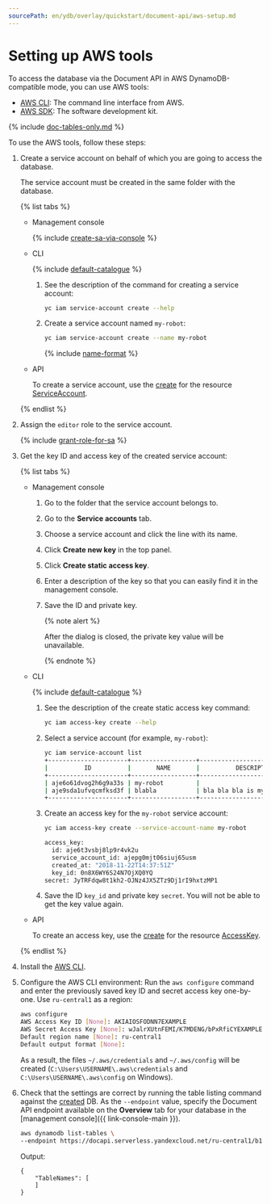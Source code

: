 ```yaml
---
sourcePath: en/ydb/overlay/quickstart/document-api/aws-setup.md
---
```

# Setting up AWS tools

To access the database via the Document API in AWS DynamoDB-compatible mode, you can use AWS tools:

* [AWS CLI](https://aws.amazon.com/cli/): The command line interface from AWS.
* [AWS SDK](https://aws.amazon.com/ru/tools/#sdk): The software development kit.

{% include [doc-tables-only.md](../../_includes/doc-tables-only.md) %}

To use the AWS tools, follow these steps:

1. Create a service account on behalf of which you are going to access the database.

    The service account must be created in the same folder with the database.

    {% list tabs %}

    - Management console

      {% include [create-sa-via-console](../../../_includes/iam/create-sa-via-console.md) %}

    - CLI

      {% include [default-catalogue](../../../_includes/default-catalogue.md) %}

      1. See the description of the command for creating a service account:

          ```bash
          yc iam service-account create --help
          ```

      1. Create a service account named `my-robot`:

          ```bash
          yc iam service-account create --name my-robot
          ```

          {% include [name-format](../../../_includes/name-format.md) %}

    - API

      To create a service account, use the [create](../../../iam/api-ref/ServiceAccount/create.md) for the resource [ServiceAccount](../../../iam/api-ref/ServiceAccount/index.md).

    {% endlist %}

1. Assign the `editor` role to the service account.

    {% include [grant-role-for-sa](../../../_includes/iam/grant-role-for-sa.md) %}

1. Get the key ID and access key of the created service account:

    {% list tabs %}

    - Management console

      1. Go to the folder that the service account belongs to.
      1. Go to the **Service accounts** tab.
      1. Choose a service account and click the line with its name.
      1. Click **Create new key** in the top panel.
      1. Click **Create static access key**.
      1. Enter a description of the key so that you can easily find it in the management console.
      1. Save the ID and private key.

          {% note alert %}

          After the dialog is closed, the private key value will be unavailable.

          {% endnote %}

    - CLI

      {% include [default-catalogue](../../../_includes/default-catalogue.md) %}

      1. See the description of the create static access key command:

          ```bash
          yc iam access-key create --help
          ```

      1. Select a service account (for example, `my-robot`):

          ```bash
          yc iam service-account list
          +----------------------+------------------+-------------------------------+
          |          ID          |       NAME       |          DESCRIPTION          |
          +----------------------+------------------+-------------------------------+
          | aje6o61dvog2h6g9a33s | my-robot         |                               |
          | aje9sda1ufvqcmfksd3f | blabla           | bla bla bla is my description |
          +----------------------+------------------+-------------------------------+
          ```

      1. Create an access key for the `my-robot` service account:

          ```bash
          yc iam access-key create --service-account-name my-robot
          
          access_key:
            id: aje6t3vsbj8lp9r4vk2u
            service_account_id: ajepg0mjt06siuj65usm
            created_at: "2018-11-22T14:37:51Z"
            key_id: 0n8X6WY6S24N7OjXQ0YQ
          secret: JyTRFdqw8t1kh2-OJNz4JX5ZTz9Dj1rI9hxtzMP1
          ```

      1. Save the ID `key_id` and private key `secret`. You will not be able to get the key value again.

    - API

      To create an access key, use the [create](../../../iam/api-ref/AccessKey/create.md) for the resource [AccessKey](../../../iam/api-ref/AccessKey/index.md).

    {% endlist %}

1. Install the [AWS CLI](https://aws.amazon.com/ru/cli/).
1. Configure the AWS CLI environment: Run the `aws configure` command and enter the previously saved key ID and secret access key one-by-one. Use `ru-central1` as a region:

    ```bash
    aws configure
    AWS Access Key ID [None]: AKIAIOSFODNN7EXAMPLE
    AWS Secret Access Key [None]: wJalrXUtnFEMI/K7MDENG/bPxRfiCYEXAMPLEKEY
    Default region name [None]: ru-central1
    Default output format [None]:
    ```

    As a result, the files `~/.aws/credentials` and `~/.aws/config` will be created (`C:\Users\USERNAME\.aws\credentials` and `C:\Users\USERNAME\.aws\config` on Windows).
1. Check that the settings are correct by running the table listing command against the [created](../create-db.md) DB. As the `--endpoint` value, specify the Document API endpoint available on the **Overview** tab for your database in the [management console]({{ link-console-main }}).

    ```bash
    aws dynamodb list-tables \
    --endpoint https://docapi.serverless.yandexcloud.net/ru-central1/b1g4ej5ju4rf5kelpk4b/etn03ubijq52j860kvgj
    ```

    Output:

    ```text
    {
        "TableNames": [
        ]
    }
    ```

